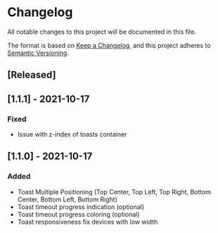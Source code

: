 # Changelog
All notable changes to this project will be documented in this file.

The format is based on [Keep a Changelog](https://keepachangelog.com/en/1.0.0/),
and this project adheres to [Semantic Versioning](https://semver.org/spec/v2.0.0.html).

## [Released]

## [1.1.1] - 2021-10-17
### Fixed
- Issue with z-index of toasts container

## [1.1.0] - 2021-10-17
### Added
- Toast Multiple Positioning (Top Center, Top Left, Top Right, Bottom Center, Bottom Left, Bottom Right)
- Toast timeout progress indication (optional)
- Toast timeout progress coloring (optional)
- Toast responsiveness fix devices with low width 